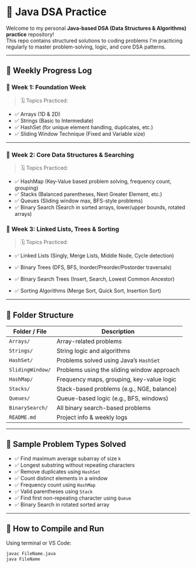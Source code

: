 # 🧠 Java DSA Practice

Welcome to my personal **Java-based DSA (Data Structures & Algorithms) practice** repository!  
This repo contains structured solutions to coding problems I'm practicing regularly to master problem-solving, logic, and core DSA patterns.

---

## 📅 Weekly Progress Log

### 🔹 **Week 1: Foundation Week**
> 🗓️ Topics Practiced:
- ✅ Arrays (1D & 2D)
- ✅ Strings (Basic to Intermediate)
- ✅ HashSet (for unique element handling, duplicates, etc.)
- ✅ Sliding Window Technique (Fixed and Variable size)

---

### 🔹 **Week 2: Core Data Structures & Searching**
> 🗓️ Topics Practiced:
- ✅ HashMap (Key-Value based problem solving, frequency count, grouping)
- ✅ Stacks (Balanced parentheses, Next Greater Element, etc.)
- ✅ Queues (Sliding window max, BFS-style problems)
- ✅ Binary Search (Search in sorted arrays, lower/upper bounds, rotated arrays)

### 🔹 **Week 3: Linked Lists, Trees & Sorting**
> 🗓️ Topics Practiced:

- ✅ Linked Lists (Singly, Merge Lists, Middle Node, Cycle detection)

- ✅ Binary Trees (DFS, BFS, Inorder/Preorder/Postorder traversals)

- ✅ Binary Search Trees (Insert, Search, Lowest Common Ancestor)

- ✅ Sorting Algorithms (Merge Sort, Quick Sort, Insertion Sort)

---

## 📂 Folder Structure

| Folder / File      | Description                                |
|---------------------|--------------------------------------------|
| `Arrays/`           | Array-related problems                     |
| `Strings/`          | String logic and algorithms                |
| `HashSet/`          | Problems solved using Java’s `HashSet`     |
| `SlidingWindow/`    | Problems using the sliding window approach |
| `HashMap/`          | Frequency maps, grouping, key-value logic  |
| `Stacks/`           | Stack-based problems (e.g., NGE, balance)  |
| `Queues/`           | Queue-based logic (e.g., BFS, windows)     |
| `BinarySearch/`     | All binary search-based problems           |
| `README.md`         | Project info & weekly logs                 |

---

## 🧪 Sample Problem Types Solved

- ✅ Find maximum average subarray of size `k`
- ✅ Longest substring without repeating characters
- ✅ Remove duplicates using `HashSet`
- ✅ Count distinct elements in a window
- ✅ Frequency count using `HashMap`
- ✅ Valid parentheses using `Stack`
- ✅ Find first non-repeating character using `Queue`
- ✅ Binary Search in rotated sorted array

---

## 🚀 How to Compile and Run

Using terminal or VS Code:

```bash
javac FileName.java
java FileName
